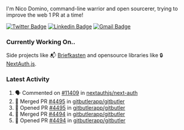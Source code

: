
I'm Nico Domino, command-line warrior and open sourcerer, trying to improve the web 1 PR at a time!

[![Twitter Badge](https://img.shields.io/badge/-@ndom91-1ca0f1?style=flat-square&labelColor=1ca0f1&logo=twitter&logoColor=white&link=https://twitter.com/ndom91)](https://twitter.com/ndom91) [![Linkedin Badge](https://img.shields.io/badge/-ndom91-blue?style=flat-square&logo=Linkedin&logoColor=white&link=https://www.linkedin.com/in/ndom91/)](https://www.linkedin.com/in/ndom91/) [![Gmail Badge](https://img.shields.io/badge/-yo@ndo.dev-c14438?style=flat-square&logo=mail.ru&logoColor=white&link=mailto:yo@ndo.dev)](mailto:yo@ndo.dev)

### Currently Working On..

Side projects like 📬 [Briefkasten](https://briefkastenhq.com) and opensource libraries like 🔒 [NextAuth.js](https://github.com/nextauthjs/next-auth).

<!--START_SECTION_PROFILE_VIEWS:readme-info-->
<!--END_SECTION_PROFILE_VIEWS:readme-info-->

<!--START_SECTION_DAILY_COMMIT:readme-info-->
<!--END_SECTION_DAILY_COMMIT:readme-info-->

<!--START_SECTION_WEEKLY_COMMIT:readme-info-->
<!--END_SECTION_WEEKLY_COMMIT:readme-info-->

### Latest Activity

<!--START_SECTION:activity-->
1. 🗣 Commented on [#11409](https://github.com/nextauthjs/next-auth/pull/11409#issuecomment-2251166724) in [nextauthjs/next-auth](https://github.com/nextauthjs/next-auth)
2. 🎉 Merged PR [#4495](https://github.com/gitbutlerapp/gitbutler/pull/4495) in [gitbutlerapp/gitbutler](https://github.com/gitbutlerapp/gitbutler)
3. 💪 Opened PR [#4495](https://github.com/gitbutlerapp/gitbutler/pull/4495) in [gitbutlerapp/gitbutler](https://github.com/gitbutlerapp/gitbutler)
4. 🎉 Merged PR [#4494](https://github.com/gitbutlerapp/gitbutler/pull/4494) in [gitbutlerapp/gitbutler](https://github.com/gitbutlerapp/gitbutler)
5. 💪 Opened PR [#4494](https://github.com/gitbutlerapp/gitbutler/pull/4494) in [gitbutlerapp/gitbutler](https://github.com/gitbutlerapp/gitbutler)
<!--END_SECTION:activity-->
